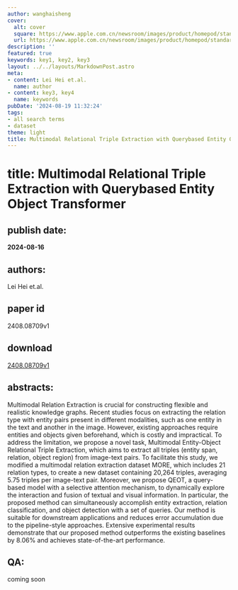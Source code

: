 ```yaml
---
author: wanghaisheng
cover:
  alt: cover
  square: https://www.apple.com.cn/newsroom/images/product/homepod/standard/Apple-HomePod-hero-230118_big.jpg.large_2x.jpg
  url: https://www.apple.com.cn/newsroom/images/product/homepod/standard/Apple-HomePod-hero-230118_big.jpg.large_2x.jpg
description: ''
featured: true
keywords: key1, key2, key3
layout: ../../layouts/MarkdownPost.astro
meta:
- content: Lei Hei et.al.
  name: author
- content: key3, key4
  name: keywords
pubDate: '2024-08-19 11:32:24'
tags:
- all search terms
- dataset
theme: light
title: Multimodal Relational Triple Extraction with Querybased Entity Object Transformer
---
```


# title: Multimodal Relational Triple Extraction with Querybased Entity Object Transformer 
## publish date: 
**2024-08-16** 
## authors: 
  Lei Hei et.al. 
## paper id
2408.08709v1
## download
[2408.08709v1](http://arxiv.org/abs/2408.08709v1)
## abstracts:
Multimodal Relation Extraction is crucial for constructing flexible and realistic knowledge graphs. Recent studies focus on extracting the relation type with entity pairs present in different modalities, such as one entity in the text and another in the image. However, existing approaches require entities and objects given beforehand, which is costly and impractical. To address the limitation, we propose a novel task, Multimodal Entity-Object Relational Triple Extraction, which aims to extract all triples (entity span, relation, object region) from image-text pairs. To facilitate this study, we modified a multimodal relation extraction dataset MORE, which includes 21 relation types, to create a new dataset containing 20,264 triples, averaging 5.75 triples per image-text pair. Moreover, we propose QEOT, a query-based model with a selective attention mechanism, to dynamically explore the interaction and fusion of textual and visual information. In particular, the proposed method can simultaneously accomplish entity extraction, relation classification, and object detection with a set of queries. Our method is suitable for downstream applications and reduces error accumulation due to the pipeline-style approaches. Extensive experimental results demonstrate that our proposed method outperforms the existing baselines by 8.06% and achieves state-of-the-art performance.
## QA:
coming soon
